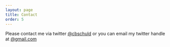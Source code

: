 ```yaml
---
layout: page
title: Contact
order: 5
---
```


Please contact me via twitter [@cbschuld](https://twitter.com/cbschuld) or you can email my twitter handle at [@gmail.com](https://gmail.com)
